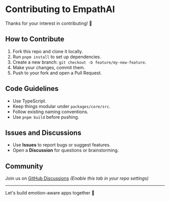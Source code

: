 # Contributing to EmpathAI

Thanks for your interest in contributing! 🎉

## How to Contribute

1. Fork this repo and clone it locally.
2. Run `pnpm install` to set up dependencies.
3. Create a new branch: `git checkout -b feature/my-new-feature`.
4. Make your changes, commit them.
5. Push to your fork and open a Pull Request.

## Code Guidelines

- Use TypeScript.
- Keep things modular under `packages/core/src`.
- Follow existing naming conventions.
- Use `pnpm build` before pushing.

## Issues and Discussions

- Use **Issues** to report bugs or suggest features.
- Open a **Discussion** for questions or brainstorming.

## Community

Join us on [GitHub Discussions](https://github.com/pikxul/empathai/discussions) *(Enable this tab in your repo settings)*

---

Let's build emotion-aware apps together 💜

